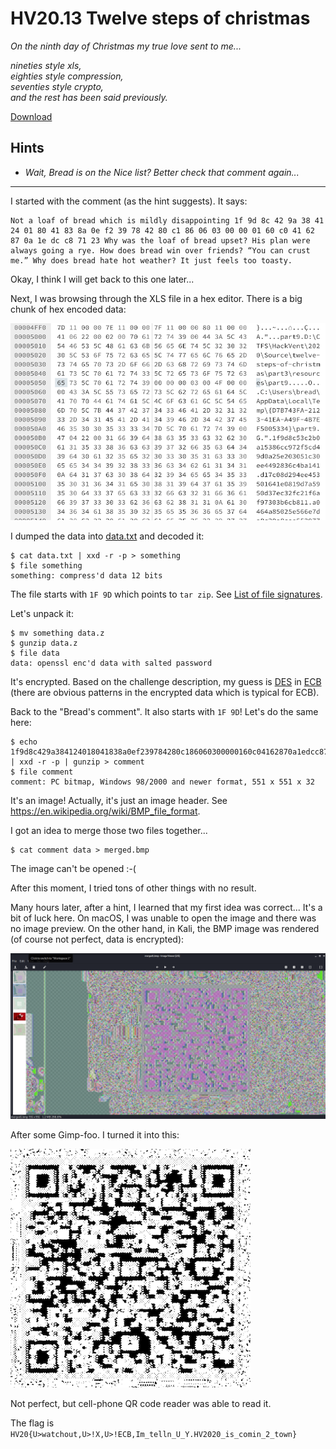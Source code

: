 # HV20.13 Twelve steps of christmas

_On the ninth day of Christmas my true love sent to me..._

_nineties style xls,  
eighties style compression,  
seventies style crypto,  
and the rest has been said previously._

[Download](list.xls)

## Hints

- _Wait, Bread is on the Nice list? Better check that comment again..._

---

I started with the comment (as the hint suggests). It says:
```
Not a loaf of bread which is mildly disappointing 1f 9d 8c 42 9a 38 41 24 01 80 41 83 8a 0e f2 39 78 42 80 c1 86 06 03 00 00 01 60 c0 41 62 87 0a 1e dc c8 71 23 Why was the loaf of bread upset? His plan were always going a rye. How does bread win over friends? “You can crust me.” Why does bread hate hot weather? It just feels too toasty.
```

Okay, I think I will get back to this one later...

Next, I was browsing through the XLS file in a hex editor. There is
a big chunk of hex encoded data:

![](sheet-hex.png)

I dumped the data into [data.txt](data.txt) and decoded it:
```
$ cat data.txt | xxd -r -p > something
$ file something
something: compress'd data 12 bits
```

The file starts with `1F 9D` which points to `tar zip`.
See [List of file signatures](https://en.wikipedia.org/wiki/List_of_file_signatures).

Let's unpack it:
```
$ mv something data.z
$ gunzip data.z
$ file data
data: openssl enc'd data with salted password
```

It's encrypted. Based on the challenge description, my guess is
[DES](https://en.wikipedia.org/wiki/Data_Encryption_Standard) in
[ECB](https://en.wikipedia.org/wiki/Block_cipher_mode_of_operation#Electronic_codebook_(ECB))
(there are obvious patterns in the encrypted data which is typical for ECB).

Back to the "Bread's comment". It also starts with `1F 9D`! Let's do the same here:
```
$ echo 1f9d8c429a384124018041838a0ef239784280c186060300000160c04162870a1edcc87123 | xxd -r -p | gunzip > comment
$ file comment
comment: PC bitmap, Windows 98/2000 and newer format, 551 x 551 x 32
```

It's an image! Actually, it's just an image header. See https://en.wikipedia.org/wiki/BMP_file_format.

I got an idea to merge those two files together...
```
$ cat comment data > merged.bmp
```

The image can't be opened :-(

After this moment, I tried tons of other things with no result.

Many hours later, after a hint, I learned that my first idea was correct... It's a bit of luck here.
On macOS, I was unable to open the image and there was no image preview. On the other hand, in Kali, the
BMP image was rendered (of course not perfect, data is encrypted):

![](qr-orig.png)

After some Gimp-foo. I turned it into this:

![](qr.png)

Not perfect, but cell-phone QR code reader was able to read it.

The flag is `HV20{U>watchout,U>!X,U>!ECB,Im_telln_U_Y.HV2020_is_comin_2_town}`
